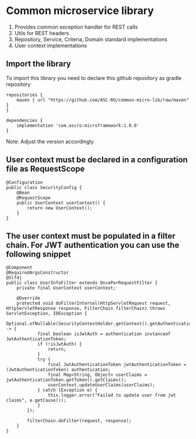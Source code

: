 # Common microservice library

1. Provides common exception handler for REST calls
2. Utils for REST headers
3. Repository, Service, Criteria, Domain standard implementations
4. User context implementations

## Import the library
To import this library you need to declare this github repository as gradle repository
```
repositories {
    maven { url "https://github.com/ASC-RO/common-micro-lib/raw/maven" }
}

dependencies {
    implementation 'com.ascro:microframework:1.0.0'
}
```
Note: Adjust the version accordingly

## User context must be declared in a configuration file as RequestScope
```
@Configuration
public class SecurityConfig {
    @Bean
    @RequestScope
    public UserContext userContext() {
        return new UserContext();
    }
}
```
## The user context must be populated in a filter chain. For JWT authentication you can use the following snippet
```
@Component
@RequiredArgsConstructor
@Slf4j
public class UserInfoFilter extends OncePerRequestFilter {
    private final UserContext userContext;

    @Override
    protected void doFilterInternal(HttpServletRequest request, HttpServletResponse response, FilterChain filterChain) throws ServletException, IOException {
        Optional.ofNullable(SecurityContextHolder.getContext().getAuthentication()).ifPresent(authentication -> {
            final boolean isJwtAuth = authentication instanceof JwtAuthenticationToken;
            if (!isJwtAuth) {
                return;
            }
            try {
                final JwtAuthenticationToken jwtAuthenticationToken = (JwtAuthenticationToken) authentication;
                final Map<String, Object> userClaims = jwtAuthenticationToken.getToken().getClaims();
                userContext.updateUserClaims(userClaims);
            } catch (Exception e) {
                this.logger.error("Failed to update user from jwt claims", e.getCause());
            }
        });

        filterChain.doFilter(request, response);
    }
}
```
